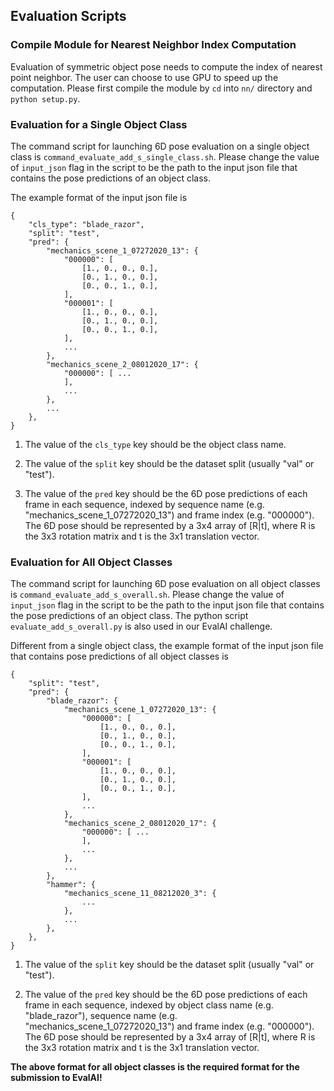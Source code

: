 
## Evaluation Scripts

### Compile Module for Nearest Neighbor Index Computation

Evaluation of symmetric object pose needs to compute the index of nearest point neighbor.
The user can choose to use GPU to speed up the computation.
Please first compile the module by `cd` into `nn/` directory and `python setup.py`.


### Evaluation for a Single Object Class

The command script for launching 6D pose evaluation on a single object class is `command_evaluate_add_s_single_class.sh`.
Please change the value of `input_json` flag in the script to be the path to the input json file that contains the pose predictions of an object class.

The example format of the input json file is
```
{
    "cls_type": "blade_razor",
    "split": "test",
    "pred": {
        "mechanics_scene_1_07272020_13": {
            "000000": [
                [1., 0., 0., 0.],
                [0., 1., 0., 0.],
                [0., 0., 1., 0.],
            ],
            "000001": [
                [1., 0., 0., 0.],
                [0., 1., 0., 0.],
                [0., 0., 1., 0.],
            ],
            ...
        },
        "mechanics_scene_2_08012020_17": {
            "000000": [ ...
            ],
            ...
        },
        ...
    },
}
```
1) The value of the `cls_type` key should be the object class name.

2) The value of the `split` key should be the dataset split (usually "val" or "test").

3) The value of the `pred` key should be the 6D pose predictions of each frame in each sequence, indexed by sequence name (e.g. "mechanics_scene_1_07272020_13") and frame index (e.g. "000000"). The 6D pose should be represented by a 3x4 array of [R|t], where R is the 3x3 rotation matrix and t is the 3x1 translation vector.

### Evaluation for All Object Classes

The command script for launching 6D pose evaluation on all object classes is `command_evaluate_add_s_overall.sh`.
Please change the value of `input_json` flag in the script to be the path to the input json file that contains the pose predictions of an object class.
The python script `evaluate_add_s_overall.py` is also used in our EvalAI challenge.

Different from a single object class, the example format of the input json file that contains pose predictions of all object classes is
```
{
    "split": "test",
    "pred": {
        "blade_razor": {
            "mechanics_scene_1_07272020_13": {
                "000000": [
                    [1., 0., 0., 0.],
                    [0., 1., 0., 0.],
                    [0., 0., 1., 0.],
                ],
                "000001": [
                    [1., 0., 0., 0.],
                    [0., 1., 0., 0.],
                    [0., 0., 1., 0.],
                ],
                ...
            },
            "mechanics_scene_2_08012020_17": {
                "000000": [ ...
                ],
                ...
            },
            ...
        },
        "hammer": {
            "mechanics_scene_11_08212020_3": {
                ...
            },
            ...
        },
    },
}
```
1) The value of the `split` key should be the dataset split (usually "val" or "test").

2) The value of the `pred` key should be the 6D pose predictions of each frame in each sequence, indexed by object class name (e.g. "blade_razor"), sequence name (e.g. "mechanics_scene_1_07272020_13") and frame index (e.g. "000000"). The 6D pose should be represented by a 3x4 array of [R|t], where R is the 3x3 rotation matrix and t is the 3x1 translation vector.

**The above format for all object classes is the required format for the submission to EvalAI!**





